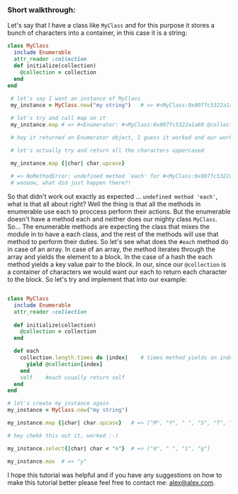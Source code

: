### Short walkthrough:

Let's say that I have a class like `MyClass` and for this purpose it stores a bunch of characters into a container, in this case it is a string: 

```ruby
class MyClass
  include Enumerable
  attr_reader :collection
  def initialize(collection)
    @collection = collection
  end
end
 
 # let's say I want an instance of MyClass
 my_instance = MyClass.new("my string")   # => #<MyClass:0x007fc5322a1a80 @collection="my string">

 # let's try and call map on it
 my_instance.map # => #<Enumerator: #<MyClass:0x007fc5322a1a80 @collection="my string">:map>

 # hey it returned an Enumerator object, I guess it worked and our work here is done 

 # let's actually try and return all the characters uppercased

 my_instance.map {|char| char.upcase} 
 
 # => NoMethodError: undefined method `each' for #<MyClass:0x007fc5322a1a80 @collection="my string">
 # woooow, what did just happen there?!
```

So that didn't work out exactly as expected ... `undefined method 'each'`, what is that all about right?
Well the thing is that all the methods in enumerable use each to proccess perform their actions. But the enumerable doesn't have a method each and neither does our mighty class `MyClass`. So... The enumerable methods are expecting the class that mixes the module in to have a each class, and the rest of the methods will use that method to perform their duties. So let's see what does the `#each` method do in case of an array. In case of an array, the method iterates through the array and yields the element to a block. In the case of a hash the each method yields a key value pair to the block. In our, since our `@collection` is a container of characters we would want our each to return each character to the block. So let's try and implement that into our example: 

```ruby 

class MyClass
  include Enumerable
  attr_reader :collection
  
  def initialize(collection)
    @collection = collection
  end

  def each
    collection.length.times do |index|    # times method yields an index starting from 0 and being incremented after each iteration
      yield @collection[index]
    end
    self    #each usually return self
  end
end

# let's create my_instance again
my_instance = MyClass.new("my string")

my_instance.map {|char| char.upcase}   # => ["M", "Y", " ", "S", "T", "R", "I", "N", "G"]

# hey chekk this out it, worked :-)

my_instance.select{|char| char < "n"}  # => ["m", " ", "i", "g"]

my_instance.max  # => "y"
```

I hope this tutorial was helpful and if you have any suggestions on how to make this tutorial better please feel free to contact me: alex@alex.com.